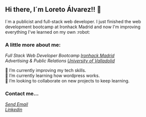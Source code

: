 ## Hi there, I´m Loreto Álvarez!! 👋 
<p>I´m a publicist and full-stack web developer. I just finished the web development bootcamp at Ironhack Madrid and now I'm improving everything I've learned on my own :robot: </p>

### A little more about me:
<i>Full Stack Web Developer Bootcamp <a href="https://www.ironhack.com/es">Ironhack Madrid</a></i> </br>
<i>Advertising & Public Relations <a href="https://www.uva.es/export/sites/uva/">University of Valladolid</a></i> <br />

:muscle: I’m currently improving my tech skills. </br>
🌱 I’m currently learning how wordpress works. </br>
👯 I’m looking to collaborate on new projects to keep learning.

### Contact me...
<i><a href = "mailto: loretoavoces@gmail.com">Send Email</a></i> <br />
<i><a href="https://www.linkedin.com/in/loreto-alvarez-voces/">Linkedin</a></i> 





<!--
**loretoavoces/loretoavoces** is a ✨ _special_ ✨ repository because its `README.md` (this file) appears on your GitHub profile.

Here are some ideas to get you started:

- 🔭 I’m currently working on ...
- 🌱 I’m currently learning ...
- 👯 I’m looking to collaborate on ...
- 🤔 I’m looking for help with ...
- 💬 Ask me about ...
- 📫 How to reach me: ...
- 😄 Pronouns: ...
- ⚡ Fun fact: ...
-->
